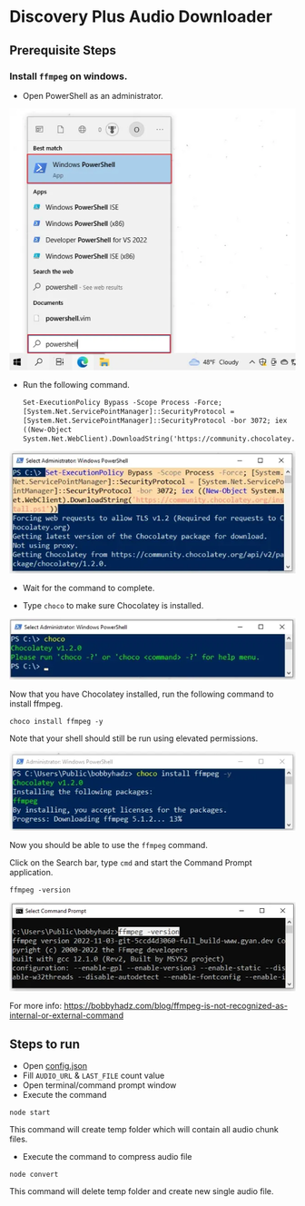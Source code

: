 # Discovery Plus Audio Downloader

## Prerequisite Steps
### Install `ffmpeg` on windows.
- Open PowerShell as an administrator.

![run-powershell-as-administrator](./readme/run-powershell-as-administrator.webp)

- Run the following command.
  ```
  Set-ExecutionPolicy Bypass -Scope Process -Force; [System.Net.ServicePointManager]::SecurityProtocol = [System.Net.ServicePointManager]::SecurityProtocol -bor 3072; iex ((New-Object System.Net.WebClient).DownloadString('https://community.chocolatey.org/install.ps1'))
  ```

![windows-install-chocolatey](./readme/windows-install-chocolatey.webp)

- Wait for the command to complete.

- Type `choco` to make sure Chocolatey is installed.

![windows-verify-chocolatey-installed](./readme/windows-verify-chocolatey-installed.webp)

Now that you have Chocolatey installed, run the following command to install ffmpeg.
```
choco install ffmpeg -y
```

Note that your shell should still be run using elevated permissions.

![chocolatey-install-ffmpeg](./readme/chocolatey-install-ffmpeg.webp)

Now you should be able to use the `ffmpeg` command.

Click on the Search bar, type `cmd` and start the Command Prompt application.

```
ffmpeg -version
```
![ffmpeg-command-works](./readme/ffmpeg-command-works.webp)

For more info: https://bobbyhadz.com/blog/ffmpeg-is-not-recognized-as-internal-or-external-command

## Steps to run
- Open [config.json](config.json)
- Fill `AUDIO_URL` & `LAST_FILE` count value
- Open terminal/command prompt window
- Execute the command
```
node start
```
This command will create temp folder which will contain all audio chunk files.
- Execute the command to compress audio file
```
node convert
```
This command will delete temp folder and create new single audio file.